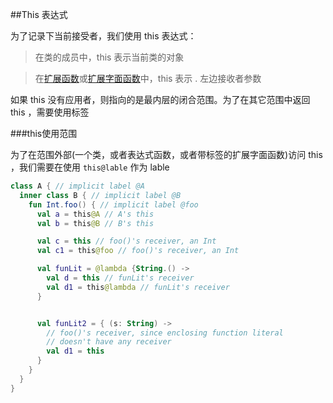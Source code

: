 ##This 表达式

为了记录下当前接受者，我们使用 this 表达式：

> 在类的成员中，this 表示当前类的对象

> 在[扩展函数](http://kotlinlang.org/docs/reference/extensions.html)或[扩展字面函数](http://kotlinlang.org/docs/reference/lambdas.html#function-literals)中，this 表示 . 左边接收者参数

如果 this 没有应用者，则指向的是最内层的闭合范围。为了在其它范围中返回 this ，需要使用标签

###this使用范围

为了在范围外部(一个类，或者表达式函数，或者带标签的扩展字面函数)访问 this ，我们需要在使用 `this@lable` 作为 lable

```kotlin
class A { // implicit label @A
  inner class B { // implicit label @B
    fun Int.foo() { // implicit label @foo
      val a = this@A // A's this
      val b = this@B // B's this

      val c = this // foo()'s receiver, an Int
      val c1 = this@foo // foo()'s receiver, an Int

      val funLit = @lambda {String.() ->
        val d = this // funLit's receiver
        val d1 = this@lambda // funLit's receiver
      }


      val funLit2 = { (s: String) ->
        // foo()'s receiver, since enclosing function literal 
        // doesn't have any receiver
        val d1 = this 
      }
    }
  }
}
```
